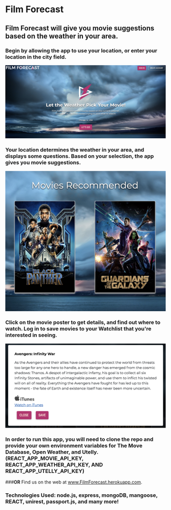 # Film Forecast

## Film Forecast will give you movie suggestions based on the weather in your area.

### Begin by allowing the app to use your location, or enter your location in the city field.

![Screenshot1](https://github.com/MayraJaimes/movie_app/blob/master/client/public/assets/images/FilmForecast1.png)

### Your location determines the weather in your area, and displays some questions.  Based on your selection, the app gives you movie suggestions.

![Screenshot1](https://github.com/MayraJaimes/movie_app/blob/master/client/public/assets/images/FilmForecast2.png)

### Click on the movie poster to get details, and find out where to watch.  Log in to save movies to your Watchlist that you're interested in seeing.

![Screenshot1](https://github.com/MayraJaimes/movie_app/blob/master/client/public/assets/images/FilmForecast3.png)

### In order to run this app, you will need to clone the repo and provide your own environment variables for The Move Database, Open Weather, and Utelly.  (REACT_APP_MOVIE_API_KEY, REACT_APP_WEATHER_API_KEY, AND REACT_APP_UTELLY_API_KEY)

###**OR**  Find us on the web at www.FilmForecast.herokuapp.com.

### Technologies Used:  node.js, express, mongoDB, mangoose, REACT, unirest, passport.js, and many more!


